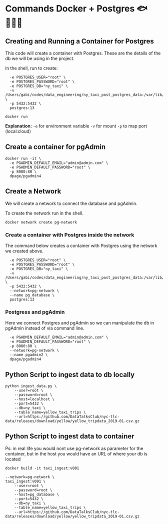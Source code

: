 # Commands Docker + Postgres 🐟 👩🏽‍💻

## Creating and Running a Container for Postgres

This code will create a container with Postgres.
These are the details of the db we will be using in the project.

In the shell, run to create:

```docker run -it \
  -e POSTGRES_USER="root" \
  -e POSTGRES_PASSWORD="root" \
  -e POSTGRES_DB="ny_taxi" \
  -v /Users/gabi/codes/data_engineering/ny_taxi_post_postgres_data:/var/lib/postgresql/data \
  -p 5432:5432 \
  postgres:13
```

`docker run`

**Explanation:** 
    `-e` for environment variable
    `-v` for mount
    `-p` to map port (local:cloud)


## Create a container for pgAdmin
```
docker run -it \
  -e PGADMIN_DEFAULT_EMAIL="admin@admin.com" \
  -e PGADMIN_DEFAULT_PASSWORD="root" \
  -p 8080:80 \
  dpage/pgadmin4
```

## Create a Network
We will create a network to connect the database and pgAdmin.

To create the network run in the shell.

`docker network create pg-network`


### Create a container with Postgres inside the network

The command below creates a container with Postgres using the network we created above.

```docker run -it \
  -e POSTGRES_USER="root" \
  -e POSTGRES_PASSWORD="root" \
  -e POSTGRES_DB="ny_taxi" \
  -v /Users/gabi/codes/data_engineering/ny_taxi_post_postgres_data:/var/lib/postgresql/data \
  -p 5432:5432 \
  --network=pg-network \
  --name pg_database \
  postgres:13

```

### Postgress and pgAdmin

Here we connect Postgres and pgAdmin so we can manipulate the db in pgAdmin instead of via command line.

```docker run -it \
  -e PGADMIN_DEFAULT_EMAIL="admin@admin.com" \
  -e PGADMIN_DEFAULT_PASSWORD="root" \
  -p 8080:80 \
  --network=pg-network \
  --name pgadmin2 \
  dpage/pgadmin4
```


## Python Script to ingest data to db locally

```
python ingest_data.py \
    --user=root \
    --password=root \
    --host=localhost \
    --port=5432 \
    --db=ny_taxi \
    --table_name=yellow_taxi_trips \
    --url=https://github.com/DataTalksClub/nyc-tlc-data/releases/download/yellow/yellow_tripdata_2019-01.csv.gz
```


## Python Script to ingest data to container
Ps: in real life you would nont use pg-network as parameter for the container, but in the host you would have an URL of where your db is located

```docker build -it taxi_ingest:v001```

```docker run -it \
--network=pg-network \
taxi_ingest:v001 \
    --user=root \
    --password=root \
    --host=pg_database \
    --port=5432 \
    --db=ny_taxi \
    --table_name=yellow_taxi_trips \
    --url=https://github.com/DataTalksClub/nyc-tlc-data/releases/download/yellow/yellow_tripdata_2019-01.csv.gz
    
```